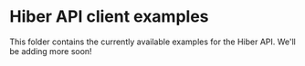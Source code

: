 # Hiber API client examples

This folder contains the currently available examples for the Hiber API.
We'll be adding more soon!
